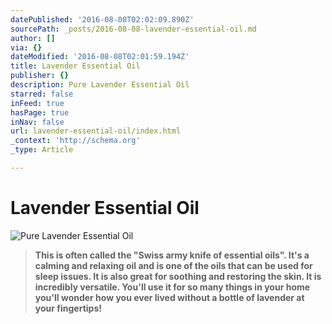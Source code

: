 ```yaml
---
datePublished: '2016-08-08T02:02:09.890Z'
sourcePath: _posts/2016-08-08-lavender-essential-oil.md
author: []
via: {}
dateModified: '2016-08-08T02:01:59.194Z'
title: Lavender Essential Oil
publisher: {}
description: Pure Lavender Essential Oil
starred: false
inFeed: true
hasPage: true
inNav: false
url: lavender-essential-oil/index.html
_context: 'http://schema.org'
_type: Article

---
```

# Lavender Essential Oil
![Pure Lavender Essential Oil](https://the-grid-user-content.s3-us-west-2.amazonaws.com/52ce4465-4110-4379-99a6-aa32eaa992fc.jpg)

> **This is often called the "Swiss army knife of essential oils". It's a calming and relaxing oil and is one of the oils that can be used for sleep issues. It is also great for soothing and restoring the skin. It is incredibly versatile. You'll use it for so many things in your home you'll wonder how you ever lived without a bottle of lavender at your fingertips!**